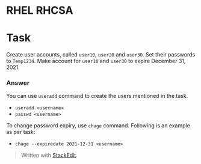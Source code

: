 # RHEL RHCSA
# Task
Create user accounts, called `user10`, `user20` and `user30`. Set their passwords to `Temp1234`. Make account for `user10` and `user30` to expire December 31, 2021.

### Answer
You can use `useradd` command to create the users mentioned in the task.
- `useradd <username>`
- `passwd <username>`

To change password expiry, use `chage` command. Following is an example as per task:
- `chage --expiredate 2021-12-31 <username>`
> Written with [StackEdit](https://stackedit.io/).
